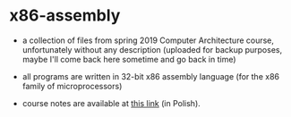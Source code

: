 # x86-assembly

- a collection of files from spring 2019 Computer Architecture course, unfortunately without any description (uploaded for backup purposes, maybe I'll come back here sometime and go back in time)

- all programs are written in 32-bit x86 assembly language (for the x86 family of microprocessors)

- course notes are available at [this link](https://github.com/gregwell/university-notes/blob/main/polish/old-school-style-notes/architektury-komputerow.pdf) (in Polish).
